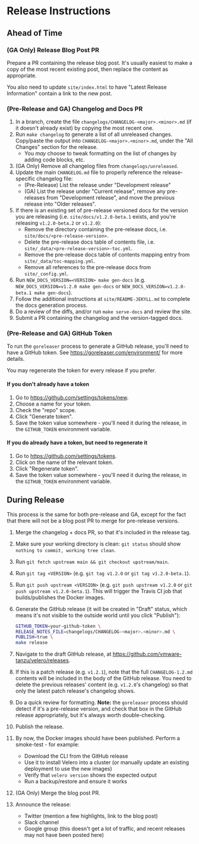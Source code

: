 # Release Instructions

## Ahead of Time

### (GA Only) Release Blog Post PR

Prepare a PR containing the release blog post. It's usually easiest to make a copy of the most recent existing post, then replace the content as appropriate.

You also need to update `site/index.html` to have "Latest Release Information" contain a link to the new post.

### (Pre-Release and GA) Changelog and Docs PR

1.  In a branch, create the file `changelogs/CHANGELOG-<major>.<minor>.md` (if it doesn't already exist) by copying the most recent one.
1.  Run `make changelog` to generate a list of all unreleased changes. Copy/paste the output into `CHANGELOG-<major>.<minor>.md`, under the "All Changes" section for the release.
    - You *may* choose to tweak formatting on the list of changes by adding code blocks, etc.
1.  (GA Only) Remove all changelog files from `changelogs/unreleased`.
1.  Update the main `CHANGELOG.md` file to properly reference the release-specific changelog file:
    - (Pre-Release) List the release under "Development release"
    - (GA) List the release  under "Current release", remove any pre-releases from "Development release", and move the previous release into "Older releases".
1.  If there is an existing set of pre-release versioned docs for the version you are releasing (i.e. `site/docs/v1.2.0-beta.1` exists, and you're releasing `v1.2.0-beta.2` or `v1.2.0`):
    - Remove the directory containing the pre-release docs, i.e. `site/docs/<pre-release-version>`.
    - Delete the pre-release docs table of contents file, i.e. `site/_data/<pre-release-version>-toc.yml`.
    - Remove the pre-release docs table of contents mapping entry from `site/_data/toc-mapping.yml`.
    - Remove all references to the pre-release docs from `site/_config.yml`.
1.  Run `NEW_DOCS_VERSION=<VERSION> make gen-docs` (e.g. `NEW_DOCS_VERSION=v1.2.0 make gen-docs` or `NEW_DOCS_VERSION=v1.2.0-beta.1 make gen-docs`).
1.  Follow the additional instructions at `site/README-JEKYLL.md` to complete the docs generation process.
1.  Do a review of the diffs, and/or run `make serve-docs` and review the site.
1.  Submit a PR containing the changelog and the version-tagged docs.

### (Pre-Release and GA) GitHub Token

To run the `goreleaser` process to generate a GitHub release, you'll need to have a GitHub token. See https://goreleaser.com/environment/ for more details. 

You may regenerate the token for every release if you prefer.

#### If you don't already have a token
1.  Go to https://github.com/settings/tokens/new.
1.  Choose a name for your token.
1.  Check the "repo" scope.
1.  Click "Generate token".
1.  Save the token value somewhere - you'll need it during the release, in the `GITHUB_TOKEN` environment variable.

#### If you do already have a token, but need to regenerate it
1.  Go to https://github.com/settings/tokens.
1.  Click on the name of the relevant token.
1.  Click "Regenerate token".
1.  Save the token value somewhere - you'll need it during the release, in the `GITHUB_TOKEN` environment variable.

## During Release

This process is the same for both pre-release and GA, except for the fact that there will not be a blog post PR to merge for pre-release versions.

1.  Merge the changelog + docs PR, so that it's included in the release tag.
1.  Make sure your working directory is clean: `git status` should show `nothing to commit, working tree clean`. 
1.  Run `git fetch upstream main && git checkout upstream/main`.
1.  Run `git tag <VERSION>` (e.g. `git tag v1.2.0` or `git tag v1.2.0-beta.1`).
1.  Run `git push upstream <VERSION>` (e.g. `git push upstream v1.2.0` or `git push upstream v1.2.0-beta.1`). This will trigger the Travis CI job that builds/publishes the Docker images.
1.  Generate the GitHub release (it will be created in "Draft" status, which means it's not visible to the outside world until you click "Publish"):

    ```bash
    GITHUB_TOKEN=your-github-token \
    RELEASE_NOTES_FILE=changelogs/CHANGELOG-<major>.<minor>.md \
    PUBLISH=true \
    make release
    ```

1.  Navigate to the draft GitHub release, at https://github.com/vmware-tanzu/velero/releases.
1.  If this is a patch release (e.g. `v1.2.1`), note that the full `CHANGELOG-1.2.md` contents will be included in the body of the GitHub release. You need to delete the previous releases' content (e.g. `v1.2.0`'s changelog) so that only the latest patch release's changelog shows.
1.  Do a quick review for formatting. **Note:** the `goreleaser` process should detect if it's a pre-release version, and check that box in the GitHub release appropriately, but it's always worth double-checking.
1.  Publish the release.
1.  By now, the Docker images should have been published. Perform a smoke-test - for example:
    - Download the CLI from the GitHub release
    - Use it to install Velero into a cluster (or manually update an existing deployment to use the new images)
    - Verify that `velero version` shows the expected output
    - Run a backup/restore and ensure it works
1.  (GA Only) Merge the blog post PR.
1.  Announce the release:
    - Twitter (mention a few highlights, link to the blog post)
    - Slack channel
    - Google group (this doesn't get a lot of traffic, and recent releases may not have been posted here)
